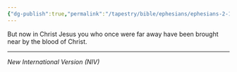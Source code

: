 ```yaml
---
{"dg-publish":true,"permalink":"/tapestry/bible/ephesians/ephesians-2-13/","title":"Ephesians 2:13","tags":["bible-verse","bible-verse"],"dgHomeLink":true,"dgShowLocalGraph":true,"dgEnableSearch":true}
---
```


But now in Christ Jesus you who once were far away have been brought near by the blood of Christ.

---
*New International Version (NIV)*

